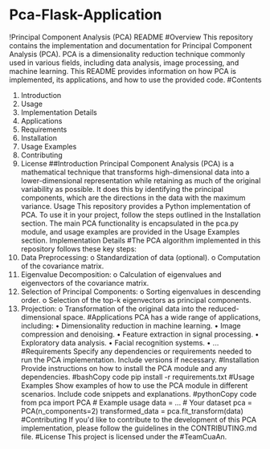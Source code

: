 # Pca-Flask-Application

!Principal Component Analysis (PCA) README
#Overview
This repository contains the implementation and documentation for Principal Component Analysis (PCA). PCA is a dimensionality reduction technique commonly used in various fields, including data analysis, image processing, and machine learning. This README provides information on how PCA is implemented, its applications, and how to use the provided code.
#Contents
1.	Introduction
2.	Usage
3.	Implementation Details
4.	Applications
5.	Requirements
6.	Installation
7.	Usage Examples
8.	Contributing
9.	License
##Introduction
Principal Component Analysis (PCA) is a mathematical technique that transforms high-dimensional data into a lower-dimensional representation while retaining as much of the original variability as possible. It does this by identifying the principal components, which are the directions in the data with the maximum variance.
Usage
This repository provides a Python implementation of PCA. To use it in your project, follow the steps outlined in the Installation section. The main PCA functionality is encapsulated in the pca.py module, and usage examples are provided in the Usage Examples section.
Implementation Details
#The PCA algorithm implemented in this repository follows these key steps:
1.	Data Preprocessing:
o	Standardization of data (optional).
o	Computation of the covariance matrix.
2.	Eigenvalue Decomposition:
o	Calculation of eigenvalues and eigenvectors of the covariance matrix.
3.	Selection of Principal Components:
o	Sorting eigenvalues in descending order.
o	Selection of the top-k eigenvectors as principal components.
4.	Projection:
o	Transformation of the original data into the reduced-dimensional space.
#Applications
PCA has a wide range of applications, including:
•	Dimensionality reduction in machine learning.
•	Image compression and denoising.
•	Feature extraction in signal processing.
•	Exploratory data analysis.
•	Facial recognition systems.
•	...
#Requirements
Specify any dependencies or requirements needed to run the PCA implementation. Include versions if necessary.
#Installation
Provide instructions on how to install the PCA module and any dependencies.
#bashCopy code
pip install -r requirements.txt 
#Usage Examples
Show examples of how to use the PCA module in different scenarios. Include code snippets and explanations.
#pythonCopy code
from pca import PCA # Example usage data = ... # Your dataset pca = PCA(n_components=2) transformed_data = pca.fit_transform(data) 
#Contributing
If you'd like to contribute to the development of this PCA implementation, please follow the guidelines in the CONTRIBUTING.md file.
#License
This project is licensed under the #TeamCuaAn.


